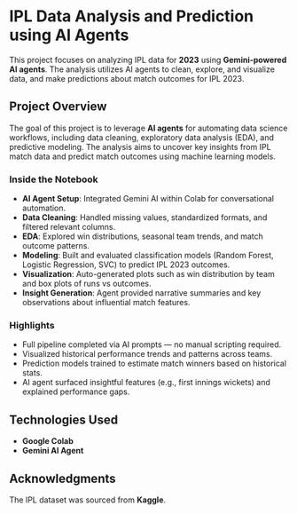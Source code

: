 # IPL Data Analysis and Prediction using AI Agents

This project focuses on analyzing IPL data for **2023** using **Gemini-powered AI agents**. The analysis utilizes AI agents to clean, explore, and visualize data, and make predictions about match outcomes for IPL 2023.

## Project Overview
The goal of this project is to leverage **AI agents** for automating data science workflows, including data cleaning, exploratory data analysis (EDA), and predictive modeling. The analysis aims to uncover key insights from IPL match data and predict match outcomes using machine learning models.

### Inside the Notebook  
- **AI Agent Setup**: Integrated Gemini AI within Colab for conversational automation.  
- **Data Cleaning**: Handled missing values, standardized formats, and filtered relevant columns.  
- **EDA**: Explored win distributions, seasonal team trends, and match outcome patterns.  
- **Modeling**: Built and evaluated classification models (Random Forest, Logistic Regression, SVC) to predict IPL 2023 outcomes.  
- **Visualization**: Auto-generated plots such as win distribution by team and box plots of runs vs outcomes.  
- **Insight Generation**: Agent provided narrative summaries and key observations about influential match features.

### Highlights  
- Full pipeline completed via AI prompts — no manual scripting required.  
- Visualized historical performance trends and patterns across teams.  
- Prediction models trained to estimate match winners based on historical stats.  
- AI agent surfaced insightful features (e.g., first innings wickets) and explained performance gaps.  

## Technologies Used
- **Google Colab**
- **Gemini AI Agent**

## Acknowledgments
The IPL dataset was sourced from **Kaggle**.

